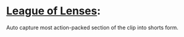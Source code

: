 # [League of Lenses](https://leeangela9.github.io/avt/):

Auto capture most action-packed section of the clip into shorts form.

